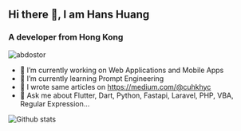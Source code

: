 ## Hi there 👋, I am Hans Huang
### A developer from Hong Kong
<img src="https://komarev.com/ghpvc/?username=2000calories&label=Profile%20views&color=0e75b6&style=flat" alt="abdostor" />

- 🔭 I’m currently working on Web Applications and Mobile Apps
- 🌱 I’m currently learning Prompt Engineering
- 📝 I wrote same articles on https://medium.com/@cuhkhyc
- 💬 Ask me about Flutter, Dart, Python, Fastapi, Laravel, PHP, VBA, Regular Expression...

![Github stats](https://github-readme-stats.vercel.app/api?username=2000calories&theme=highcontrast&show_icons=true&count_private=true)

<!--
**2000calories/2000calories** is a ✨ _special_ ✨ repository because its `README.md` (this file) appears on your GitHub profile.

Here are some ideas to get you started:

- 🔭 I’m currently working on ...
- 🌱 I’m currently learning ...
- 👯 I’m looking to collaborate on ...
- 🤔 I’m looking for help with ...
- 💬 Ask me about ...
- 📫 How to reach me: ...
- 😄 Pronouns: ...
- ⚡ Fun fact: ...
-->
